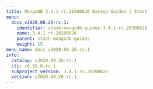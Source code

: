 ```yaml
---
title: MongoDB 3.4.1-rc.20200826 Backup Guides | Stash
menu:
  docs_v2020.08.26-rc.1:
    identifier: stash-mongodb-guides-3.4.1-rc.20200826
    name: 3.4.1-rc.20200826
    parent: stash-mongodb-guides
    weight: 15
menu_name: docs_v2020.08.26-rc.1
info:
  catalog: v2020.08.26-rc.1
  cli: v0.10.0-rc.1
  subproject_version: 3.4.1-rc.20200826
  version: v2020.08.26-rc.1
---
```



